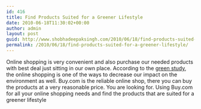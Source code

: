 ```yaml
---
id: 416
title: Find Products Suited for a Greener Lifestyle
date: 2010-06-18T11:30:02+00:00
author: admin
layout: post
guid: http://www.shobhadeepaksingh.com/2010/06/18/find-products-suited-for-a-greener-lifestyle/
permalink: /2010/06/18/find-products-suited-for-a-greener-lifestyle/
---
```

Online shopping is very convenient and also purchase our needed products with best deal just sitting in our own place. According to the [green study](http://www.buy.com/toc/green-study/66996.html), the online shopping is one of the ways to decrease our impact on the environment as well. Buy.com is the reliable online shop, there you can buy the products at a very reasonable price. You are looking for. Using Buy.com for all your online shopping needs and find the products that are suited for a greener lifestyle